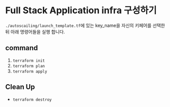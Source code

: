 # Full Stack Application infra 구성하기
`./autoscailing/launch_template.tf`에 있는 key_name을 자신의 키페어를 선택한 뒤 아래 명령어들을 실행 합니다.
## command
1. `terraform init`
2. `terraform plan`
3. `terraform apply`

## Clean Up
- `terraform destroy`
